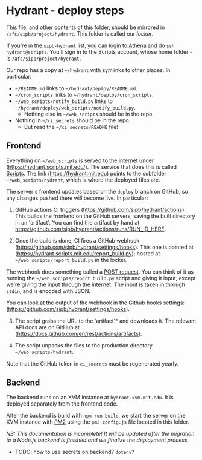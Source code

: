 # Hydrant - deploy steps

This file, and other contents of this folder, should be mirrored in `/afs/sipb/project/hydrant`. This folder is called our *locker*.

If you're in the `sipb-hydrant` list, you can login to Athena and do `ssh hydrant@scripts`. You'll sign in to the Scripts account, whose home folder `~` is `/afs/sipb/project/hydrant`.

Our repo has a copy at `~/hydrant` with symlinks to other places. In particular:

- `~/README.md` links to `~/hydrant/deploy/README.md`.
- `~/cron_scripts` links to `~/hydrant/deploy/cron_scripts`.
- `~/web_scripts/notify_build.py` links to `~/hydrant/deploy/web_scripts/notify_build.py`.
  - Nothing else in `~/web_scripts` should be in the repo.
- Nothing in `~/ci_secrets` should be in the repo.
  - But read the `~/ci_secrets/README` file!

## Frontend

Everything on `~/web_scripts` is served to the internet under (https://hydrant.scripts.mit.edu/). The service that does this is called [Scripts](https://scripts.mit.edu/). The link (https://hydrant.mit.edu) points to the subfolder `~/web_scripts/hydrant`, which is where the deployed files are.

The server's frontend updates based on the `deploy` branch on GitHub, so any changes pushed there will become live. In particular:

1. GitHub actions CI triggers (https://github.com/sipb/hydrant/actions). This builds the frontend on the GitHub servers, saving the built directory in an 'artifact'. You can find the artifact by hand at https://github.com/sipb/hydrant/actions/runs/RUN_ID_HERE.

2. Once the build is done, CI fires a GitHub webhook (https://github.com/sipb/hydrant/settings/hooks). This one is pointed at (https://hydrant.scripts.mit.edu/report_build.py); hosted at `~/web_scripts/report_build.py` in the locker.

  The webhook does something called a [POST request](https://developer.mozilla.org/en-US/docs/Web/HTTP/Methods/POST). You can think of it as running the `~/web_scripts/report_build.py` script and giving it input, except we're giving the input through the internet. The input is taken in through `stdin`, and is encoded with JSON.

  You can look at the output of the webhook in the Github hooks settings: (https://github.com/sipb/hydrant/settings/hooks).

3. The script grabs the URL to the 'artifact'* and downloads it. The relevant API docs are on GitHub at (https://docs.github.com/en/rest/actions/artifacts).

4. The script unpacks the files to the production directory `~/web_scripts/hydrant`.

Note that the GitHub token in `ci_secrets` must be regenerated yearly.

## Backend

The backend runs on an XVM instance at `hydrant.xvm.mit.edu`. It is deployed separately from the frontend code.

After the backend is build with `npm run build`, we start the server on the XVM instance with [PM2](https://pm2.keymetrics.io/) using the `pm2.config.js` file located in this folder.

*NB: This documentation is incomplete! It will be updated after the migration to a Node.js backend is finished and we finalize the deployment process.*
- TODO: how to use secrets on backend? `dotenv`?